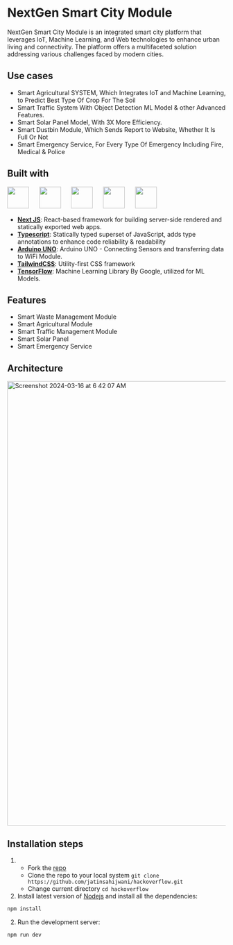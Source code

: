 # NextGen Smart City Module

NextGen Smart City Module is an integrated smart city platform that leverages IoT, Machine Learning, and Web technologies to enhance urban living and connectivity. The platform offers a multifaceted solution addressing various challenges faced by modern cities.

## Use cases
- Smart Agricultural SYSTEM, Which Integrates IoT and Machine Learning, to Predict Best Type Of Crop For The Soil
- Smart Traffic System With Object Detection ML Model & other Advanced Features.
- Smart Solar Panel Model, With 3X More Efficiency.
- Smart Dustbin Module, Which Sends Report to Website, Whether It Is Full Or Not
- Smart Emergency Service, For Every Type Of Emergency Including Fire, Medical & Police

## Built with

<p align="left">
<img src="https://ui-lib.com/blog/wp-content/uploads/2021/12/nextjs-boilerplate-logo.png" height="50px">&nbsp; &nbsp; &nbsp;
<img src="https://upload.wikimedia.org/wikipedia/commons/thumb/4/4c/Typescript_logo_2020.svg/1024px-Typescript_logo_2020.svg.png?20221110153201" height="50px">&nbsp; &nbsp; &nbsp;
<img src="https://content.arduino.cc/assets/arduino_logo_1200x630-01.png" height="50px">&nbsp; &nbsp; &nbsp;
<img src="https://logowik.com/content/uploads/images/tailwind-css3232.logowik.com.webp" height="50px">&nbsp; &nbsp; &nbsp;
<img src="https://planspace.org/20170318-much_ado_about_the_tensorflow_logo/img/tf-new.jpg" height="50px">&nbsp; &nbsp; &nbsp;
</p>

- [**Next JS**](https://nextjs.org/): React-based framework for building server-side rendered and statically exported web apps.
- [**Typescript**](https://www.typescriptlang.org/): Statically typed superset of JavaScript, adds type annotations to enhance code reliability & readability
- [**Arduino UNO**](https://www.arduino.cc/en/software/): Arduino UNO - Connecting Sensors and transferring data to WiFi Module.
- [**TailwindCSS**](https://tailwindcss.com/): Utility-first CSS framework
- [**TensorFlow**](https://tensorflow.com/): Machine Learning Library By Google, utilized for ML Models.

## Features
- Smart Waste Management Module
- Smart Agricultural Module
- Smart Traffic Management Module
- Smart Solar Panel
- Smart Emergency Service

## Architecture
<img width="1024" alt="Screenshot 2024-03-16 at 6 42 07 AM" src="https://github.com/jatinsahijwani/hackoverflow/assets/117177197/e00f7564-3bf4-45c7-b730-0db3d18f7a05">

## Installation steps

1. - Fork the [repo](https://github.com/jatinsahijwani/hackoverflow)
   - Clone the repo to your local system `git clone https://github.com/jatinsahijwani/hackoverflow.git`
   - Change current directory `cd hackoverflow`
2. Install latest version of [Nodejs](https://nodejs.org/en/) and install all the dependencies:

```bash
npm install
```

2. Run the development server:

```bash
npm run dev
```

